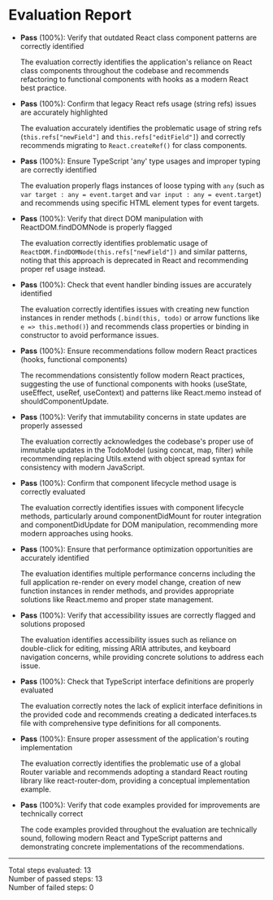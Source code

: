 # Evaluation Report

- **Pass** (100%): Verify that outdated React class component patterns are correctly identified
  
  The evaluation correctly identifies the application's reliance on React class components throughout the codebase and recommends refactoring to functional components with hooks as a modern React best practice.

- **Pass** (100%): Confirm that legacy React refs usage (string refs) issues are accurately highlighted
  
  The evaluation accurately identifies the problematic usage of string refs (`this.refs["newField"]` and `this.refs["editField"]`) and correctly recommends migrating to `React.createRef()` for class components.

- **Pass** (100%): Ensure TypeScript 'any' type usages and improper typing are correctly identified
  
  The evaluation properly flags instances of loose typing with `any` (such as `var target : any = event.target` and `var input : any = event.target`) and recommends using specific HTML element types for event targets.

- **Pass** (100%): Verify that direct DOM manipulation with ReactDOM.findDOMNode is properly flagged
  
  The evaluation correctly identifies problematic usage of `ReactDOM.findDOMNode(this.refs["newField"])` and similar patterns, noting that this approach is deprecated in React and recommending proper ref usage instead.

- **Pass** (100%): Check that event handler binding issues are accurately identified
  
  The evaluation correctly identifies issues with creating new function instances in render methods (`.bind(this, todo)` or arrow functions like `e => this.method()`) and recommends class properties or binding in constructor to avoid performance issues.

- **Pass** (100%): Ensure recommendations follow modern React practices (hooks, functional components)
  
  The recommendations consistently follow modern React practices, suggesting the use of functional components with hooks (useState, useEffect, useRef, useContext) and patterns like React.memo instead of shouldComponentUpdate.

- **Pass** (100%): Verify that immutability concerns in state updates are properly assessed
  
  The evaluation correctly acknowledges the codebase's proper use of immutable updates in the TodoModel (using concat, map, filter) while recommending replacing Utils.extend with object spread syntax for consistency with modern JavaScript.

- **Pass** (100%): Confirm that component lifecycle method usage is correctly evaluated
  
  The evaluation correctly identifies issues with component lifecycle methods, particularly around componentDidMount for router integration and componentDidUpdate for DOM manipulation, recommending more modern approaches using hooks.

- **Pass** (100%): Ensure that performance optimization opportunities are accurately identified
  
  The evaluation identifies multiple performance concerns including the full application re-render on every model change, creation of new function instances in render methods, and provides appropriate solutions like React.memo and proper state management.

- **Pass** (100%): Verify that accessibility issues are correctly flagged and solutions proposed
  
  The evaluation identifies accessibility issues such as reliance on double-click for editing, missing ARIA attributes, and keyboard navigation concerns, while providing concrete solutions to address each issue.

- **Pass** (100%): Check that TypeScript interface definitions are properly evaluated
  
  The evaluation correctly notes the lack of explicit interface definitions in the provided code and recommends creating a dedicated interfaces.ts file with comprehensive type definitions for all components.

- **Pass** (100%): Ensure proper assessment of the application's routing implementation
  
  The evaluation correctly identifies the problematic use of a global Router variable and recommends adopting a standard React routing library like react-router-dom, providing a conceptual implementation example.

- **Pass** (100%): Verify that code examples provided for improvements are technically correct
  
  The code examples provided throughout the evaluation are technically sound, following modern React and TypeScript patterns and demonstrating concrete implementations of the recommendations.

---

Total steps evaluated: 13  
Number of passed steps: 13  
Number of failed steps: 0